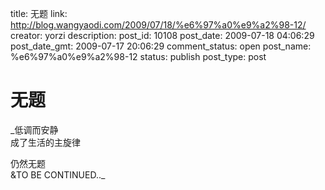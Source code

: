 title: 无题
link: http://blog.wangyaodi.com/2009/07/18/%e6%97%a0%e9%a2%98-12/
creator: yorzi
description: 
post_id: 10108
post_date: 2009-07-18 04:06:29
post_date_gmt: 2009-07-17 20:06:29
comment_status: open
post_name: %e6%97%a0%e9%a2%98-12
status: publish
post_type: post

# 无题

_低调而安静  
成了生活的主旋律  
  
仍然无题  
&TO BE CONTINUED.._